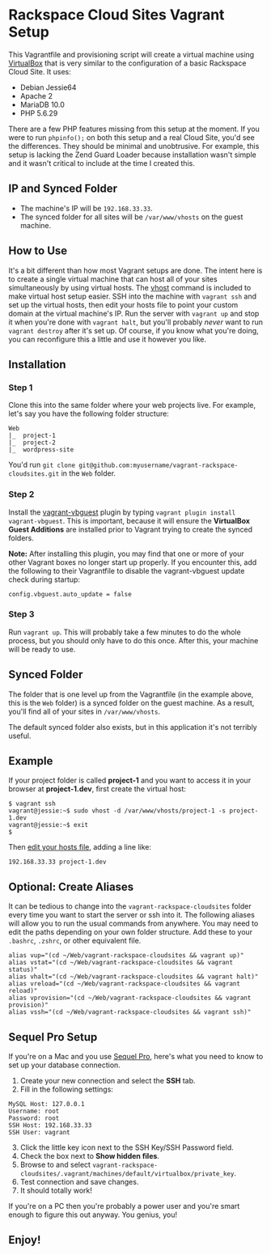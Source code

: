# Rackspace Cloud Sites Vagrant Setup

This Vagrantfile and provisioning script will create a virtual machine using [VirtualBox](https://www.virtualbox.org/wiki/Downloads) that is very similar to the configuration of a basic Rackspace Cloud Site. It uses:

- Debian Jessie64
- Apache 2
- MariaDB 10.0
- PHP 5.6.29

There are a few PHP features missing from this setup at the moment. If you were to run `phpinfo();` on both this setup and a real Cloud Site, you'd see the differences. They should be minimal and unobtrusive. For example, this setup is lacking the Zend Guard Loader because installation wasn't simple and it wasn't critical to include at the time I created this.

## IP and Synced Folder

- The machine's IP will be `192.168.33.33`.
- The synced folder for all sites will be `/var/www/vhosts` on the guest machine.

## How to Use
It's a bit different than how most Vagrant setups are done. The intent here is to create a single virtual machine that can host all of your sites simultaneously by using virtual hosts. The [vhost](https://gist.github.com/fideloper/2710970#file-vhost-sh) command is included to make virtual host setup easier. SSH into the machine with `vagrant ssh` and set up the virtual hosts, then edit your hosts file to point your custom domain at the virtual machine's IP. Run the server with `vagrant up` and stop it when you're done with `vagrant halt`, but you'll probably *never* want to run `vagrant destroy` after it's set up. Of course, if you know what you're doing, you can reconfigure this a little and use it however you like.

## Installation

### Step 1
Clone this into the same folder where your web projects live. For example, let's say you have the following folder structure:

```
Web
|_  project-1
|_  project-2
|_  wordpress-site
```

You'd run `git clone git@github.com:myusername/vagrant-rackspace-cloudsites.git` in the `Web` folder.

### Step 2
Install the [vagrant-vbguest](https://github.com/dotless-de/vagrant-vbguest) plugin by typing `vagrant plugin install vagrant-vbguest`. This is important, because it will ensure the **VirtualBox Guest Additions** are installed prior to Vagrant trying to create the synced folders.

**Note:** After installing this plugin, you may find that one or more of your other Vagrant boxes no longer start up properly. If you encounter this, add the following to their Vagrantfile to disable the vagrant-vbguest update check during startup:

```shell
config.vbguest.auto_update = false
```

### Step 3
Run `vagrant up`. This will probably take a few minutes to do the whole process, but you should only have to do this once. After this, your machine will be ready to use.

## Synced Folder
The folder that is one level up from the Vagrantfile (in the example above, this is the `Web` folder) is a synced folder on the guest machine. As a result, you'll find all of your sites in `/var/www/vhosts`.

The default synced folder also exists, but in this application it's not terribly useful.

## Example
If your project folder is called **project-1** and you want to access it in your browser at **project-1.dev**, first create the virtual host:

```shell
$ vagrant ssh
vagrant@jessie:~$ sudo vhost -d /var/www/vhosts/project-1 -s project-1.dev
vagrant@jessie:~$ exit
$
```

Then [edit your hosts file](http://www.howtogeek.com/howto/27350/beginner-geek-how-to-edit-your-hosts-file/), adding a line like:
```shell
192.168.33.33 project-1.dev
```

## Optional: Create Aliases
It can be tedious to change into the `vagrant-rackspace-cloudsites` folder every time you want to start the server or ssh into it. The following aliases will allow you to run the usual commands from anywhere. You may need to edit the paths depending on your own folder structure. Add these to your `.bashrc`, `.zshrc`, or other equivalent file.

```
alias vup="(cd ~/Web/vagrant-rackspace-cloudsites && vagrant up)"
alias vstat="(cd ~/Web/vagrant-rackspace-cloudsites && vagrant status)"
alias vhalt="(cd ~/Web/vagrant-rackspace-cloudsites && vagrant halt)"
alias vreload="(cd ~/Web/vagrant-rackspace-cloudsites && vagrant reload)"
alias vprovision="(cd ~/Web/vagrant-rackspace-cloudsites && vagrant provision)"
alias vssh="(cd ~/Web/vagrant-rackspace-cloudsites && vagrant ssh)"
```

## Sequel Pro Setup
If you're on a Mac and you use [Sequel Pro](https://www.sequelpro.com/), here's what you need to know to set up your database connection.

1. Create your new connection and select the **SSH** tab.
2. Fill in the following settings:
```
MySQL Host: 127.0.0.1
Username: root
Password: root
SSH Host: 192.168.33.33
SSH User: vagrant
```
3. Click the little key icon next to the SSH Key/SSH Password field.
4. Check the box next to **Show hidden files**.
5. Browse to and select `vagrant-rackspace-cloudsites/.vagrant/machines/default/virtualbox/private_key`.
6. Test connection and save changes.
7. It should totally work!

If you're on a PC then you're probably a power user and you're smart enough to figure this out anyway. You genius, you!

## Enjoy!